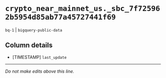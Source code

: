 # `crypto_near_mainnet_us._sbc_7f725962b5954d85ab77a45727441f69`
`bq-1` | `bigquery-public-data`

## Column details
* [TIMESTAMP] `last_update`

-------------------------------------------------------------------------------
*Do not make edits above this line.*
